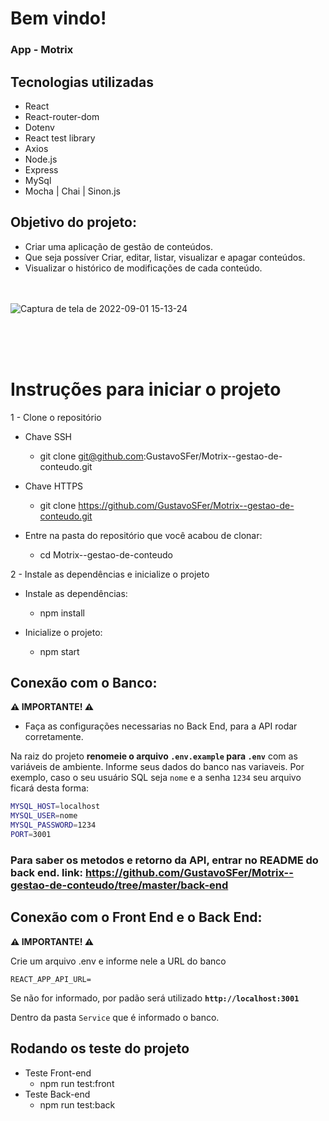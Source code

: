 # Bem vindo!
### App - Motrix

## Tecnologias utilizadas
- React
- React-router-dom
- Dotenv
- React test library
- Axios
- Node.js
- Express
- MySql
- Mocha | Chai | Sinon.js

## Objetivo do projeto:
  * Criar uma aplicação de gestão de conteúdos.
  * Que seja possíver Criar, editar, listar, visualizar e apagar conteúdos.
  * Visualizar o histórico de modificações de cada conteúdo.
<br><br><br>

![Captura de tela de 2022-09-01 15-13-24](https://user-images.githubusercontent.com/71854204/187984274-2c4602a5-77f8-46a3-b4f7-44be296226d5.png)

<br><br><br>

  # Instruções para iniciar o projeto
  1 - Clone o repositório
  * Chave SSH
      * git clone git@github.com:GustavoSFer/Motrix--gestao-de-conteudo.git

  * Chave HTTPS
    * git clone https://github.com/GustavoSFer/Motrix--gestao-de-conteudo.git

  * Entre na pasta do repositório que você acabou de clonar:
    * cd Motrix--gestao-de-conteudo

2 - Instale as dependências e inicialize o projeto
  * Instale as dependências:
    * npm install
  
  * Inicialize o projeto:
    * npm start


## Conexão com o Banco:

**⚠️ IMPORTANTE! ⚠️**
* Faça as configurações necessarias no Back End, para a API rodar corretamente.

Na raiz do projeto **renomeie o arquivo `.env.example` para `.env`** com as variáveis de ambiente. Informe seus dados do banco nas variaveis.
Por exemplo, caso o seu usuário SQL seja `nome` e a senha `1234` seu arquivo ficará desta forma:

```sh
MYSQL_HOST=localhost
MYSQL_USER=nome
MYSQL_PASSWORD=1234
PORT=3001
```
### Para saber os metodos e retorno da API, entrar no README do back end. link: https://github.com/GustavoSFer/Motrix--gestao-de-conteudo/tree/master/back-end


## Conexão com o Front End e o Back End:

**⚠️ IMPORTANTE! ⚠️**

Crie um arquivo .env e informe nele a URL do banco 
```
REACT_APP_API_URL=
```
Se não for informado, por padão será utilizado
**`http://localhost:3001`** 

Dentro da pasta `Service` que é informado o banco.

## Rodando os teste do projeto
  * Teste Front-end
    * npm run test:front
  * Teste Back-end
    * npm run test:back
